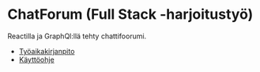 # ChatForum (Full Stack -harjoitustyö)  
Reactilla ja GraphQl:llä tehty chattifoorumi. 
  
* [Työaikakirjanpito](https://github.com/Jeeses313/ChatForum/blob/master/dokumentaatio/tyoaikakirjanpito.md)  
* [Käyttöohje](https://github.com/Jeeses313/ChatForum/blob/master/dokumentaatio/kayttoohje.md)
